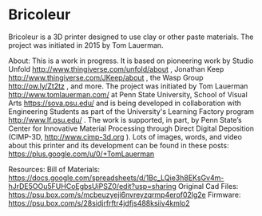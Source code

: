 # Bricoleur
Bricoleur is a 3D printer designed to use clay or other paste materials. The project was initiated in 2015 by Tom Lauerman.

About:
This is a work in progress. It is based on pioneering work by Studio Unfold http://www.thingiverse.com/unfold/about , Jonathan Keep http://www.thingiverse.com/JKeep/about , the Wasp Group http://ow.ly/Zt2tz , and more. The project was initiated by Tom Lauerman http://www.tomlauerman.com/ at Penn State University, School of Visual Arts https://sova.psu.edu/ and is being developed in collaboration with Engineering Students as part of the University's Learning Factory program http://www.lf.psu.edu/ . The work is supported, in part, by Penn State’s Center for Innovative Material Processing through Direct Digital Deposition (CIMP-3D, http://www.cimp-3d.org ). Lots of images, words, and video about this printer and its development can be found in these posts: https://plus.google.com/u/0/+TomLauerman

Resources:
Bill of Materials: https://docs.google.com/spreadsheets/d/1Bc_LQie3h8EKsGv4m-hJrDE5OOu5FUHCoEgbsUiPSZ0/edit?usp=sharing
Original Cad Files: https://psu.box.com/s/mcbeuzyeji6nvreyzqrmp4erof02lg2e
Firmware: https://psu.box.com/s/28sidjrfrftr4jdfjs488ksiiv4kmlo2
